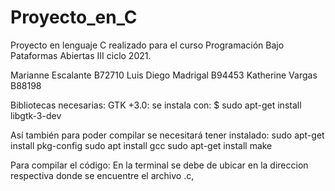 # Proyecto_en_C
Proyecto en lenguaje C realizado para el curso Programación Bajo Pataformas Abiertas III ciclo 2021.

Marianne Escalante B72710
Luis Diego Madrigal B94453
Katherine Vargas B88198

Bibliotecas necesarias:
GTK +3.0: se instala con:
$ sudo apt-get install libgtk-3-dev

Así también para poder compilar se necesitará tener instalado: 
sudo apt-get install pkg-config
sudo apt install gcc
sudo apt-get install make

Para compilar el código: 
En la terminal se debe de ubicar en la direccion respectiva donde se encuentre el archivo .c, 
